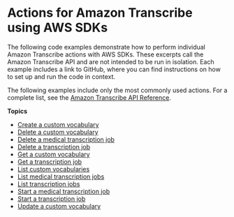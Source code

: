 # Actions for Amazon Transcribe using AWS SDKs<a name="service_code_examples_actions"></a>

The following code examples demonstrate how to perform individual Amazon Transcribe actions with AWS SDKs\. These excerpts call the Amazon Transcribe API and are not intended to be run in isolation\. Each example includes a link to GitHub, where you can find instructions on how to set up and run the code in context\.

 The following examples include only the most commonly used actions\. For a complete list, see the [Amazon Transcribe API Reference](https://docs.aws.amazon.com/transcribe/latest/APIReference/Welcome.html)\. 

**Topics**
+ [Create a custom vocabulary](example_transcribe_CreateVocabulary_section.md)
+ [Delete a custom vocabulary](example_transcribe_DeleteVocabulary_section.md)
+ [Delete a medical transcription job](example_transcribe_DeleteMedicalTranscriptionJob_section.md)
+ [Delete a transcription job](example_transcribe_DeleteTranscriptionJob_section.md)
+ [Get a custom vocabulary](example_transcribe_GetVocabulary_section.md)
+ [Get a transcription job](example_transcribe_GetTranscriptionJob_section.md)
+ [List custom vocabularies](example_transcribe_ListVocabularies_section.md)
+ [List medical transcription jobs](example_transcribe_ListMedicalTranscriptionJobs_section.md)
+ [List transcription jobs](example_transcribe_ListTranscriptionJobs_section.md)
+ [Start a medical transcription job](example_transcribe_StartMedicalTranscriptionJob_section.md)
+ [Start a transcription job](example_transcribe_StartTranscriptionJob_section.md)
+ [Update a custom vocabulary](example_transcribe_UpdateVocabulary_section.md)